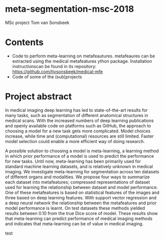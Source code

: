 # meta-segmentation-msc-2018

MSc project Tom van Sonsbeek
# Contents
* Code to perform meta-learning on metafeautures. metafeaures can be extracted using the medical metafeatures ython package. Installation instructionscan be found in its repository: https://github.com/tjvsonsbeek/medical-mfe 
* Code of some of the (sub)projects 

# Project abstract
In medical imaging deep learning has led to state-of-the-art results for many tasks, such as segmentation of different anatomical structures in medical scans. With the increased numbers of deep learning publications and openly available code on platforms such as GitHub, the approach to choosing a model for a new task gets more complicated. Model choices increase, while time and (computational) resources are still limited. Faster model selection could enable a more efficient way of doing research. 

A possible solution to choosing a model is meta-learning, a learning method in which prior performance of a model is used to predict the performance for new tasks. Until now, meta-learning has been primarily used for standard machine learning datasets, and is relatively unknown in medical imaging. We investigate meta-learning for segmentation across ten datasets of different organs and modalities. We propose four ways to summarize each dataset into metafeatures; compressed representations of dataset used for learning the relationship between dataset and model performance. One of these metafeatures is based on statistical features of the images and three based on deep learning features. With support vector regression and a deep neural network the relationship between the metafeatures and prior model performance is learnt. On test datasets these methods yielded results between 0.10 from the true Dice score of model. These results show that meta-learning can predict performance of medical imaging methods and indicates that meta-learning can be of value in medical imaging. 

test

